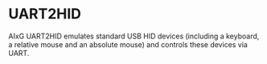 # UART2HID
AIxG UART2HID emulates standard USB HID devices (including a keyboard, a relative mouse and an absolute mouse) and controls these devices via UART.

